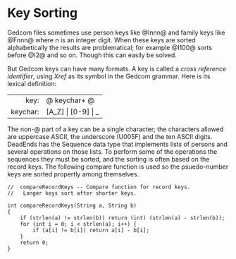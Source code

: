 # Key Sorting

Gedcom files sometimes use person keys like @Innn@ and family keys like @Fnnn@ where n is an integer digit. When these keys are sorted alphabetically the results are problematical; for example @I100@ sorts before @I2@ and so on. Though this can easily be solved.

But Gedcom keys can have many formats. A key is called a *cross reference identifier*, using *Xref* as its symbol in the Gedcom grammar. Here is its lexical definition:

|||
|--:|:---|
|key:|@ keychar+ @|
|keychar:| [A_Z] \| [0-9] \| _|

The non-@ part of a key can be a single character; the characters allowed are uppercase ASCII, the underscore (U005F) and the ten ASCII digits.
DeadEnds has the Sequence data type that implements lists of persons and several operations on those lists. To perform some of the operations the sequences they must be sorted, and the sorting is often based on the record keys. The following compare function is used so the psuedo-number keys are sorted propertly among themselves.

```
//  compareRecordKeys -- Compare function for record keys.
//   Longer keys sort after shorter keys.

int compareRecordKeys(String a, String b)
{
    if (strlen(a) != strlen(b)) return (int) (strlen(a) - strlen(b));
    for (int i = 0; i < strlen(a); i++) {
        if (a[i] != b[i]) return a[i] - b[i];
    }
    return 0;
}
```

